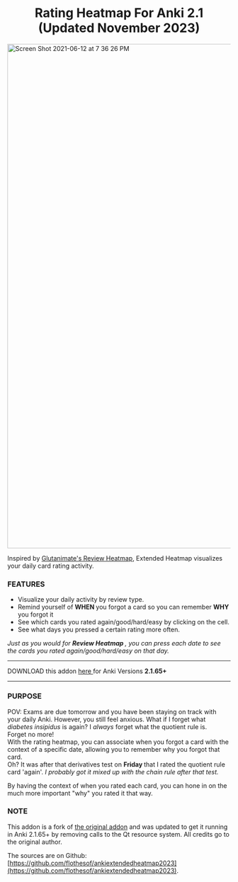 <h1 align = "center">Rating Heatmap For Anki 2.1 (Updated November 2023)</h1>

<img width="1140" alt="Screen Shot 2021-06-12 at 7 36 26 PM" src="https://user-images.githubusercontent.com/46613983/121792691-853fc480-cbb5-11eb-96d2-9374affd124c.png">

Inspired by <a href = "https://github.com/glutanimate/review-heatmap" target="_blank"> Glutanimate's Review Heatmap</a>, Extended Heatmap visualizes your daily card rating activity.

<h3> FEATURES </h3>

<ul> 
        <li> Visualize your daily activity by review type. </li>
        <li> Remind yourself of <strong> WHEN </strong> you forgot a card so you can remember <strong> WHY </strong> you forgot it </li>
        <li> See which cards you rated again/good/hard/easy by clicking on the cell. </li> 
        <li> See what days you pressed a certain rating more often. </li>
</ul>

<i> Just as you would for <strong> Review Heatmap </strong>, you can press each date to see the cards you rated again/good/hard/easy on that day. </i>

<hr>

DOWNLOAD this addon <a href = "https://ankiweb.net/shared/info/243020312" target="_blank"> here </a> for Anki Versions <strong> 2.1.65+ </strong>

<hr>

<h3> PURPOSE </h3>
POV: Exams are due tomorrow and you have been staying on track with your daily Anki. However, you still feel anxious. What if I forget what <i> diabetes insipidus </i> is again? I <i> always </i> forget what the quotient rule is. 
<br> 
Forget no more!
<br>
With the rating heatmap, you can associate when you forgot a card with the context of a specific date, allowing you to remember why you forgot that card. 

<br> 
Oh? It was after that derivatives test on <strong> Friday </strong> that I rated the quotient rule card 'again'. <i> I probably got it mixed up with the chain rule after that test. </i>

<br> 

By having the context of when you rated each card, you can hone in on the much more important "why" you rated it that way. 

<h3> NOTE </h3>

This addon is a fork of <a href = "https://ankiweb.net/shared/info/2011818092" target="_blank"> the original addon</a> and was updated to get it running in Anki 2.1.65+ by removing calls to the Qt resource system.
All credits go to the original author.

The sources are on Github: [https://github.com/flothesof/ankiextendedheatmap2023](https://github.com/flothesof/ankiextendedheatmap2023).

